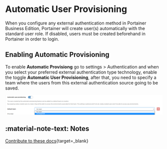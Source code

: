 # Automatic User Provisioning

When you configure any external authentication method in Portainer Business Edition, Portainer will create user(s) automatically with the standard user role. If disabled, users must be created beforehand in Portainer in order to login.

## Enabling Automatic Provisioning

To enable <b>Automatic Provisiong</b> go to settings > Authentication and when you select your preferred external authentication type technology, enable the toggle <b>Automatic User Provisioning</b>, after that, you need to specify a team where the users from this external authentication source going to be saved.

![atmp](assets/atmp.png)

## :material-note-text: Notes

[Contribute to these docs](https://github.com/portainer/portainer-docs/blob/master/contributing.md){target=_blank}